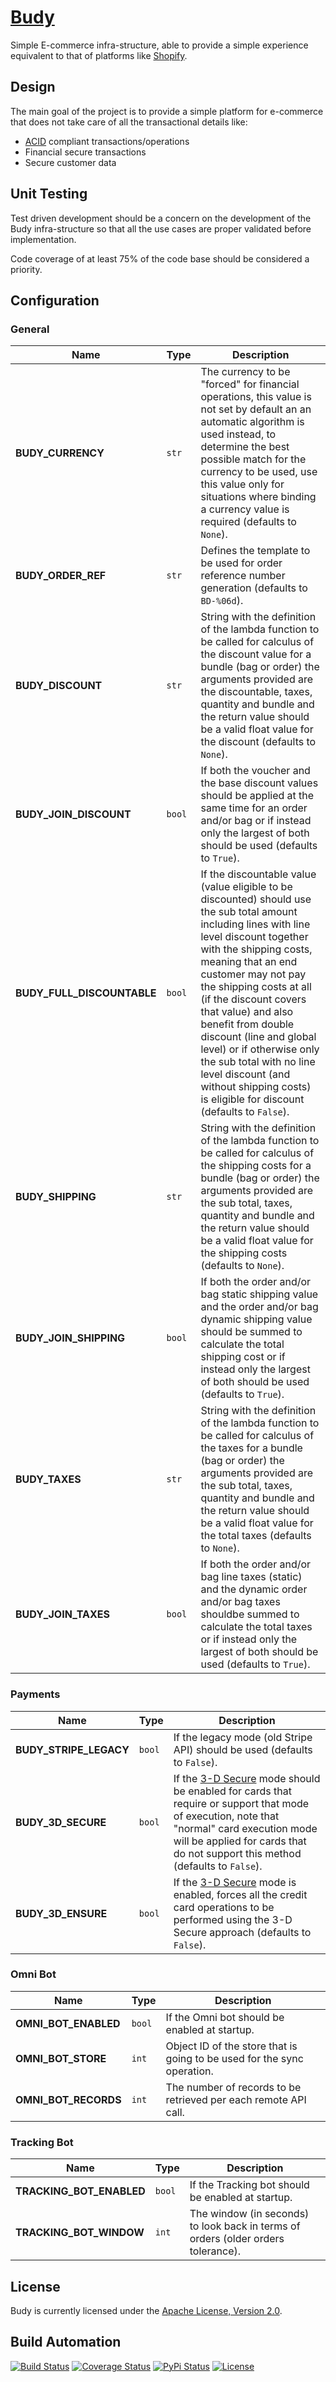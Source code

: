 # [Budy](http://budy.hive.pt)

Simple E-commerce infra-structure, able to provide a simple experience equivalent to that
of platforms like [Shopify](http://www.shopify.com).

## Design

The main goal of the project is to provide a simple platform for e-commerce that does not
take care of all the transactional details like:

*  [ACID](http://en.wikipedia.org/wiki/ACID) compliant transactions/operations
*  Financial secure transactions
*  Secure customer data

## Unit Testing

Test driven development should be a concern on the development of the Budy infra-structure
so that all the use cases are proper validated before implementation.

Code coverage of at least 75% of the code base should be considered a priority.

## Configuration

### General

| Name | Type | Description |
| ----- | ----- | ----- |
| **BUDY_CURRENCY** | `str` | The currency to be "forced" for financial operations, this value is not set by default an an automatic algorithm is used instead, to determine the best possible match for the currency to be used, use this value only for situations where binding a currency value is required (defaults to `None`). |
| **BUDY_ORDER_REF** | `str` | Defines the template to be used for order reference number generation (defaults to `BD-%06d`). |
| **BUDY_DISCOUNT** | `str` | String with the definition of the lambda function to be called for calculus of the discount value for a bundle (bag or order) the arguments provided are the discountable, taxes, quantity and bundle and the return value should be a valid float value for the discount (defaults to `None`). |
| **BUDY_JOIN_DISCOUNT** | `bool` | If both the voucher and the base discount values should be applied at the same time for an order and/or bag or if instead only the largest of both should be used (defaults to `True`). |
| **BUDY_FULL_DISCOUNTABLE** | `bool` | If the discountable value (value eligible to be discounted) should use the sub total amount including lines with line level discount together with the shipping costs, meaning that an end customer may not pay the shipping costs at all (if the discount covers that value) and also benefit from double discount (line and global level) or if otherwise only the sub total with no line level discount (and without shipping costs) is eligible for discount (defaults to `False`). |
| **BUDY_SHIPPING** | `str` | String with the definition of the lambda function to be called for calculus of the shipping costs for a bundle (bag or order) the arguments provided are the sub total, taxes, quantity and bundle and the return value should be a valid float value for the shipping costs (defaults to `None`). |
| **BUDY_JOIN_SHIPPING** | `bool` | If both the order and/or bag static shipping value and the order and/or bag dynamic shipping value should be summed to calculate the total shipping cost or if instead only the largest of both should be used (defaults to `True`). |
| **BUDY_TAXES** | `str` | String with the definition of the lambda function to be called for calculus of the taxes for a bundle (bag or order) the arguments provided are the sub total, taxes, quantity and bundle and the return value should be a valid float value for the total taxes (defaults to `None`). |
| **BUDY_JOIN_TAXES** | `bool` | If both the order and/or bag line taxes (static) and the dynamic order and/or bag taxes shouldbe summed to calculate the total taxes or if instead only the largest of both should be used (defaults to `True`). |

### Payments

| Name | Type | Description |
| ----- | ----- | ----- |
| **BUDY_STRIPE_LEGACY** | `bool` | If the legacy mode (old Stripe API) should be used (defaults to `False`). |
| **BUDY_3D_SECURE** | `bool` | If the [3-D Secure](https://en.wikipedia.org/wiki/3-D_Secure) mode should be enabled for cards that require or support that mode of execution, note that "normal" card execution mode will be applied for cards that do not support this method (defaults to `False`). |
| **BUDY_3D_ENSURE** | `bool` | If the [3-D Secure](https://en.wikipedia.org/wiki/3-D_Secure) mode is enabled, forces all the credit card operations to be performed using the 3-D Secure approach (defaults to `False`). |

### Omni Bot

| Name | Type | Description |
| ----- | ----- | ----- |
| **OMNI_BOT_ENABLED** | `bool` | If the Omni bot should be enabled at startup. |
| **OMNI_BOT_STORE** | `int` | Object ID of the store that is going to be used for the sync operation. |
| **OMNI_BOT_RECORDS** | `int` | The number of records to be retrieved per each remote API call. |

### Tracking Bot

| Name | Type | Description |
| ----- | ----- | ----- |
| **TRACKING_BOT_ENABLED** | `bool` | If the Tracking bot should be enabled at startup. |
| **TRACKING_BOT_WINDOW** | `int` | The window (in seconds) to look back in terms of orders (older orders tolerance). |

## License

Budy is currently licensed under the [Apache License, Version 2.0](http://www.apache.org/licenses/).

## Build Automation

[![Build Status](https://travis-ci.org/hivesolutions/budy.svg?branch=master)](https://travis-ci.org/hivesolutions/budy)
[![Coverage Status](https://coveralls.io/repos/hivesolutions/budy/badge.svg?branch=master)](https://coveralls.io/r/hivesolutions/budy?branch=master)
[![PyPi Status](https://img.shields.io/pypi/v/budy.svg)](https://pypi.python.org/pypi/budy)
[![License](https://img.shields.io/badge/license-Apache%202.0-blue.svg)](https://www.apache.org/licenses/)
